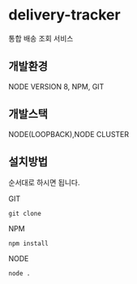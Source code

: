 # delivery-tracker

통합 배송 조회 서비스

## 개발환경
NODE VERSION 8, NPM, GIT

## 개발스택 
NODE(LOOPBACK),NODE CLUSTER

## 설치방법
순서대로 하시면 됩니다.

GIT

    git clone

NPM
    
    npm install 

NODE
    
    node .

